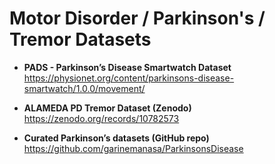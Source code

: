 # Motor Disorder / Parkinson's / Tremor Datasets

- **PADS - Parkinson’s Disease Smartwatch Dataset**  
  https://physionet.org/content/parkinsons-disease-smartwatch/1.0.0/movement/

- **ALAMEDA PD Tremor Dataset (Zenodo)**  
  https://zenodo.org/records/10782573

- **Curated Parkinson’s datasets (GitHub repo)**  
  https://github.com/garinemanasa/ParkinsonsDisease
